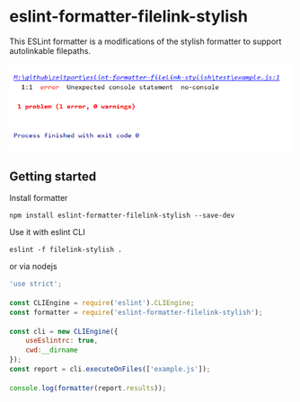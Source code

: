 # eslint-formatter-filelink-stylish

This ESLint formatter is a modifications of the stylish formatter to support autolinkable filepaths.

![Example output](./doc/example-output.png)


## Getting started

Install formatter

```cli
npm install eslint-formatter-filelink-stylish --save-dev
```

Use it with eslint CLI

```cli
eslint -f filelink-stylish .
```

or via nodejs 

```JavaScript
'use strict';

const CLIEngine = require('eslint').CLIEngine;
const formatter = require('eslint-formatter-filelink-stylish');

const cli = new CLIEngine({
    useEslintrc: true,
    cwd:__dirname
});
const report = cli.executeOnFiles(['example.js']);

console.log(formatter(report.results));
``` 

  
